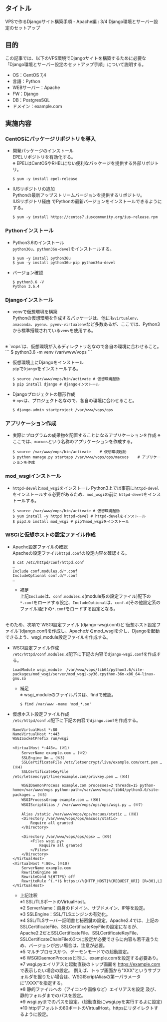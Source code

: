 ## タイトル
VPSで作るDjangoサイト構築手順 - Apache編 : 3/4 Django環境とサーバー設定のセットアップ

## 目的
この記事では、以下のVPS環境でDjangoサイトを構築するために必要な「Django環境とサーバー設定のセットアップ手順」について説明する。
- OS：CentOS 7,4
- 言語：Python
- WEBサーバー：Apache
- FW：Django
- DB：PostgresSQL
- ドメイン：example.com

## 実施内容
### CentOSにパッケージリポジトリを導入
- 開発パッケージのインストール<br>
EPELリポジトリを有効化する。<br>
※ EPELはCentOSやRHELにない便利なパッケージを提供する外部リポジトリ。
  ```
  $ yum -y install epel-release
  ```

- IUSリポジトリの追加<br>
Pythonの最新アップストリームバージョンを提供するリポジトリ。<br>
IUSリポジトリ経由 でPythonの最新バージョンをインストールできるようにする。<br>
  ```
  $ yum -y install https://centos7.iuscommunity.org/ius-release.rpm
  ```

### Pythonインストール
- Python3.6のインストール<br>
`python36u`、`python36u-devel`をインストールする。<br>
  ```
  $ yum -y install python36u
  $ yum -y install python36u-pip python36u-devel
  ```

- バージョン確認<br>
  ```
  $ python3.6 -V
  Python 3.6.4
  ```

### Djangoインストール
- venvで仮想環境を構築<br>
Pythonの仮想環境を作成するパッケージは、他にも`virtualenv`、`anaconda`、`pyenv`、`pyenv-virtualenv`など多数あるが、ここでは、Python3から標準搭載されている`venv`を使用する。<br>
<br>
※ `vops`は、仮想環境が入るディレクトリ名なので各自の環境に合わせること。
  ```
  $ python3.6 -m venv /var/www/vops
  ```

- 仮想環境上にDjangoをインストール<br>
`pip`で`Django`をインストールする。
  ```
  $ source /var/www/vops/bin/activate # 仮想環境起動
  $ pip install django # djangoインストール
  ```

- Djangoプロジェクトの雛形作成<br>
※ `ops`は、プロジェクト名なので、各自の環境に合わせること。
  ```
  $ django-admin startproject /var/www/vops/ops
  ```

### アプリケーション作成
- 実際にプログラムの成果物を配置することになるアプリケーションを作成
※ ここでは、`macuos`という名称のアプリケーションを作成する。
  ```
  $ source /var/www/vops/bin/activate    # 仮想環境起動
  $ python manage.py startapp /var/www/vops/ops/macuos    # アプリケーションを作成
  ```

### mod_wsgiインストール
- `httpd-devel`と`mod_wsgi`をインストール
Python3上では事前に`httpd-devel`をインストールする必要があるため、`mod_wsgi`の前に `httpd-devel`をインストールする。<br>
  ```
  $ source /var/www/vops/bin/activate # 仮想環境起動
  $ yum install -y httpd httpd-devel # httpd-develをインストール
  $ pip3.6 install mod_wsgi # pipでmod_wsgiをインストール
  ```

### WSGIと仮想ホストの設定ファイル作成
- Apache設定ファイルの確認<br>
Apacheの設定ファイル`httpd.conf`の設定内容を確認する。<br>
  ```
  $ cat /etc/httpd/conf/httpd.conf
  …
  Include conf.modules.d/*.conf  
  IncludeOptional conf.d/*.conf 
  …
  ```
  - 補足<br>
上記`Include`は、`conf.modules.d`(module系の設定ファイル)配下の`*.conf`をロードする設定、`IncludeOptional`は、`conf.d`(その他設定系のファイル)配下の`*.conf`をロードする設定となる。<br>
<br>
そのため、次項で`WSGI設定ファイル`(django-wsgi.conf)と`仮想ホスト設定ファイル`(django.conf)を作成し、Apacheからmod_wsgiを介し、Djangoを起動できるよう、wsgi_module設定ファイルを作成する。<br>

- WSGI設定ファイル作成<br>
`/etc/httpd/conf.modules.d`配下に下記の内容で`django-wsgi.conf`を作成する。<br>
  ```
  LoadModule wsgi_module  /var/www/vops/lib64/python3.6/site-packages/mod_wsgi/server/mod_wsgi-py36.cpython-36m-x86_64-linux-gnu.so
  ```
  - 補足<br>
※ wsgi_moduleのファイルパスは、findで確認。<br>
    ```
    $ find /var/www -name 'mod_*.so'
    ```

- 仮想ホスト設定ファイル作成<br>
`/etc/httpd/conf.d`配下に下記の内容で`django.conf`を作成する。<br>
  ```
  NameVirtualHost *:80
  NameVirtualHost *:443
  WSGISocketPrefix run/wsgi

  <VirtualHost *:443>… (※1)
      ServerName example.com … (※2)
      SSLEngine On … (※3)
      SSLCertificateFile /etc/letsencrypt/live/example.com/cert.pem … (※4)
      SSLCertificateKeyFile  /etc/letsencrypt/live/example.com/privkey.pem … (※4)

      WSGIDaemonProcess example.com processes=2 threads=15 python-home=/var/www/vops python-path=/var/www/vops/lib64/python3.6/site-packages … (※5)
      WSGIProcessGroup example.com … (※6)
      WSGIScriptAlias / /var/www/vops/ops/ops/wsgi.py … (※7)

      Alias /static /var/www/vops/ops/macuos/static … (※8)
      <Directory /var/www/vops/ops/macuos/static> 
          Require all granted
      </Directory>

      <Directory /var/www/vops/ops/ops> … (※9)
          <Files wsgi.py>
              Require all granted
          </Files>
      </Directory>
  </VirtualHost>
  <VirtualHost *:80>… (※10)
      ServerName example.com
      RewriteEngine on
      RewriteCond %{HTTPS} off
      RewriteRule ^(.*)$ https://%{HTTP_HOST}%{REQUEST_URI} [R=301,L]
  </VirtualHost>
  ```
  - 上記注釈<br>
  ※1 SSL/TLSポートのVirtualHost。<br>
  ※2 ServerName：自身のドメイン、サブドメイン、IP等を設定。<br>
  ※3 SSLEngine：SSL/TLSエンジンの有効化。<br>
  ※4 SSL/TLSサーバー証明書と秘密鍵の設定。Apache2.4では、上記のSSLCertificateFile、SSLCertificateKeyFileの設定になるが、Apache2.2だとSSLCertificateFile、SSLCertificateKeyFile、SSLCertificateChainFileの3つに設定が必要でさらに内容も若干違うため、バージョンが古い場合は、注意が必要。<br>
  ※5 マルチプロセスかつ、デーモンモードでの起動設定。<br>
  ※6 WSGIDaemonProcessと同じ、example.comを設定する必要あり。<br>
  ※7 wsgi.pyエイリアスと起動直後のトップ画面を https://example.com で表示したい場合の設定。 例えば、トップ画面から"XXX"というサブフォルダを掘りたい場合は、WSGIScriptAliasの第一パラメータに"/XXX"を指定する。<br>
  ※8 静的ファイルへの（アイコンや画像など）エイリアスを設定 及び、静的フォルダまでのパスを設定。<br>
  ※9 wsgi.pyまでのパスを設定。(起動直後にwsgi.pyを実行するよに設定)<br>
  ※10 httpデフォルトの80ポートのVirtualHost。httpsにリダイレクトするように設定。<br>
